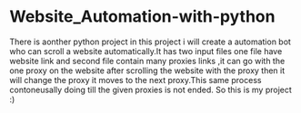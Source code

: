 # Website_Automation-with-python
There is aonther python project in this project i will create a automation bot who can scroll a website automatically.It has two input files one file have website link and second file contain many proxies links ,it can go with the one proxy on the website after scrolling the website with the proxy then it will change the proxy it moves to the next proxy.This same process contoneusally doing till the given proxies is not ended.
So this is my project :)
